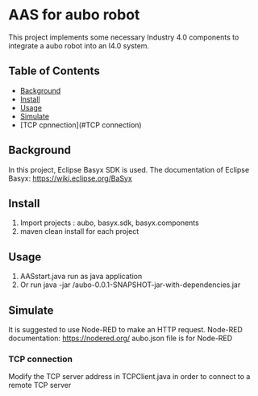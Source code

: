 # AAS for aubo robot
This project implements some necessary Industry 4.0 components to integrate a aubo robot into an I4.0 system.

## Table of Contents

- [Background](#background)
- [Install](#install)
- [Usage](#usage)
- [Simulate](#simulate)
- [TCP cpnnection](#TCP connection)


## Background
In this project, Eclipse Basyx SDK is used.
The documentation of Eclipse Basyx: https://wiki.eclipse.org/BaSyx

## Install
1. Import projects : aubo, basyx.sdk, basyx.components
1. maven clean install for each project

## Usage
1. AASstart.java run as java application
2. Or run java -jar /aubo-0.0.1-SNAPSHOT-jar-with-dependencies.jar
## Simulate
It is suggested to use Node-RED to make an HTTP request.
Node-RED documentation: https://nodered.org/
aubo.json file is for Node-RED 
### TCP connection
Modify the TCP server address in TCPClient.java in order to connect to a remote TCP server

